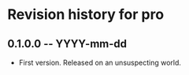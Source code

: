 # Revision history for pro

## 0.1.0.0  -- YYYY-mm-dd

* First version. Released on an unsuspecting world.
